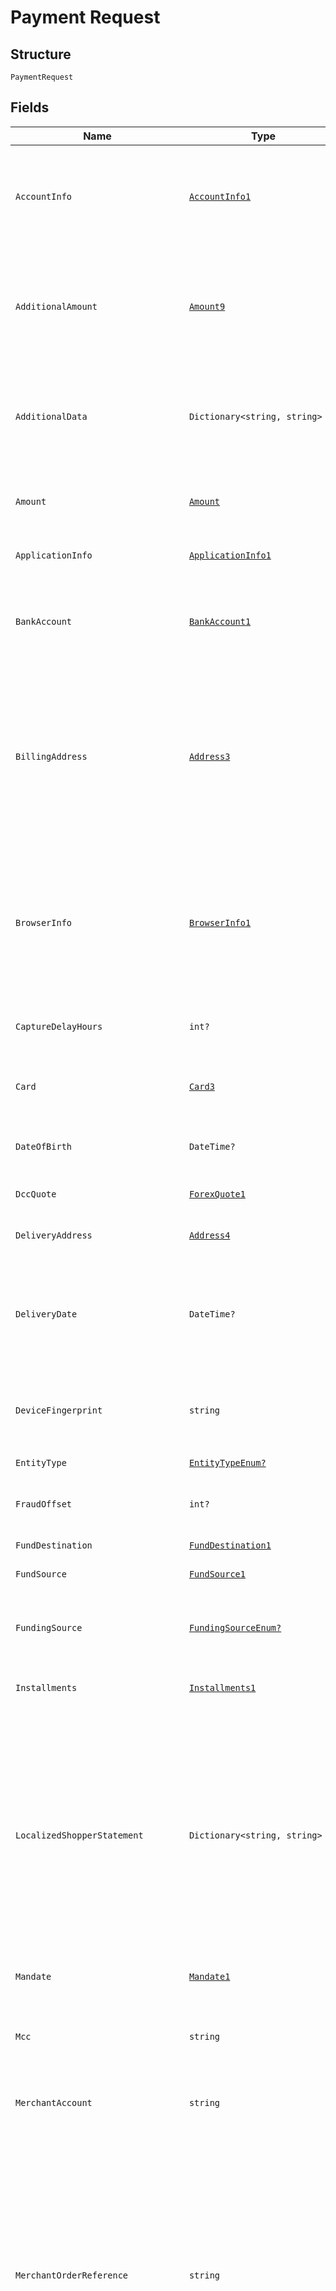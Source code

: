 
# Payment Request

## Structure

`PaymentRequest`

## Fields

| Name | Type | Tags | Description |
|  --- | --- | --- | --- |
| `AccountInfo` | [`AccountInfo1`](../../doc/models/account-info-1.md) | Optional | Shopper account information for 3D Secure 2.<br><br>> For 3D Secure 2 transactions, we recommend that you include this object to increase the chances of achieving a frictionless flow. |
| `AdditionalAmount` | [`Amount9`](../../doc/models/amount-9.md) | Optional | If you want a [BIN or card verification](https://docs.adyen.com/payment-methods/cards/bin-data-and-card-verification) request to use a non-zero value, assign this value to `additionalAmount` (while the amount must be still set to 0 to trigger BIN or card verification).<br>Required to be in the same currency as the `amount`. |
| `AdditionalData` | `Dictionary<string, string>` | Optional | This field contains additional data, which may be required for a particular payment request.<br><br>The `additionalData` object consists of entries, each of which includes the key and value. |
| `Amount` | [`Amount`](../../doc/models/amount.md) | Required | The amount information for the transaction (in [minor units](https://docs.adyen.com/development-resources/currency-codes)). For [BIN or card verification](https://docs.adyen.com/payment-methods/cards/bin-data-and-card-verification) requests, set amount to 0 (zero). |
| `ApplicationInfo` | [`ApplicationInfo1`](../../doc/models/application-info-1.md) | Optional | Information about your application. For more details, see [Building Adyen solutions](https://docs.adyen.com/development-resources/building-adyen-solutions). |
| `BankAccount` | [`BankAccount1`](../../doc/models/bank-account-1.md) | Optional | The details of the bank account, from which the payment should be made.<br><br>> Either `bankAccount` or `card` field must be provided in a payment request. |
| `BillingAddress` | [`Address3`](../../doc/models/address-3.md) | Optional | The address where to send the invoice.<br><br>> The `billingAddress` object is required in the following scenarios. Include all of the fields within this object.<br>> <br>> * For 3D Secure 2 transactions in all browser-based and mobile implementations.<br>> * For cross-border payouts to and from Canada. |
| `BrowserInfo` | [`BrowserInfo1`](../../doc/models/browser-info-1.md) | Optional | The shopper's browser information.<br><br>> For 3D Secure, the full object is required for web integrations. For mobile app integrations, include the `userAgent` and `acceptHeader` fields to indicate  that your integration can support a redirect in case a payment is routed to 3D Secure 1. |
| `CaptureDelayHours` | `int?` | Optional | The delay between the authorisation and scheduled auto-capture, specified in hours. |
| `Card` | [`Card3`](../../doc/models/card-3.md) | Optional | A container for card data.<br><br>> Either `bankAccount` or `card` field must be provided in a payment request. |
| `DateOfBirth` | `DateTime?` | Optional | The shopper's date of birth.<br><br>Format [ISO-8601](https://www.w3.org/TR/NOTE-datetime): YYYY-MM-DD |
| `DccQuote` | [`ForexQuote1`](../../doc/models/forex-quote-1.md) | Optional | The forex quote as returned in the response of the forex service. |
| `DeliveryAddress` | [`Address4`](../../doc/models/address-4.md) | Optional | The address where the purchased goods should be delivered. |
| `DeliveryDate` | `DateTime?` | Optional | The date and time the purchased goods should be delivered.<br><br>Format [ISO 8601](https://www.w3.org/TR/NOTE-datetime): YYYY-MM-DDThh:mm:ss.sssTZD<br><br>Example: 2017-07-17T13:42:40.428+01:00 |
| `DeviceFingerprint` | `string` | Optional | A string containing the shopper's device fingerprint. For more information, refer to [Device fingerprinting](https://docs.adyen.com/risk-management/device-fingerprinting).<br>**Constraints**: *Maximum Length*: `5000` |
| `EntityType` | [`EntityTypeEnum?`](../../doc/models/entity-type-enum.md) | Optional | The type of the entity the payment is processed for. |
| `FraudOffset` | `int?` | Optional | An integer value that is added to the normal fraud score. The value can be either positive or negative. |
| `FundDestination` | [`FundDestination1`](../../doc/models/fund-destination-1.md) | Optional | the person or entity receiving the money |
| `FundSource` | [`FundSource1`](../../doc/models/fund-source-1.md) | Optional | The person or entity funding the money. |
| `FundingSource` | [`FundingSourceEnum?`](../../doc/models/funding-source-enum.md) | Optional | The funding source that should be used when multiple sources are available. For Brazilian combo cards, by default the funding source is credit. To use debit, set this value to **debit**. |
| `Installments` | [`Installments1`](../../doc/models/installments-1.md) | Optional | Contains installment settings. For more information, refer to [Installments](https://docs.adyen.com/payment-methods/cards/credit-card-installments). |
| `LocalizedShopperStatement` | `Dictionary<string, string>` | Optional | The `localizedShopperStatement` field lets you use dynamic values for your shopper statement in a local character set.<br>If not supplied, left empty, or for cross-border transactions, **shopperStatement** is used.<br><br>Adyen currently supports the ja-Kana character set for Visa and Mastercard payments in Japan using Japanese cards. This character set supports:<br><br>* UTF-8 based Katakana, capital letters, numbers and special characters.<br>* Half-width or full-width characters. |
| `Mandate` | [`Mandate1`](../../doc/models/mandate-1.md) | Optional | The mandate details to initiate recurring transaction. |
| `Mcc` | `string` | Optional | The [merchant category code](https://en.wikipedia.org/wiki/Merchant_category_code) (MCC) is a four-digit number, which relates to a particular market segment. This code reflects the predominant activity that is conducted by the merchant. |
| `MerchantAccount` | `string` | Required | The merchant account identifier, with which you want to process the transaction. |
| `MerchantOrderReference` | `string` | Optional | This reference allows linking multiple transactions to each other for reporting purposes (i.e. order auth-rate). The reference should be unique per billing cycle.<br>The same merchant order reference should never be reused after the first authorised attempt. If used, this field should be supplied for all incoming authorisations.<br><br>> We strongly recommend you send the `merchantOrderReference` value to benefit from linking payment requests when authorisation retries take place. In addition, we recommend you provide `retry.orderAttemptNumber`, `retry.chainAttemptNumber`, and `retry.skipRetry` values in `PaymentRequest.additionalData`. |
| `MerchantRiskIndicator` | [`MerchantRiskIndicator1`](../../doc/models/merchant-risk-indicator-1.md) | Optional | Additional risk fields for 3D Secure 2.<br><br>> For 3D Secure 2 transactions, we recommend that you include this object to increase the chances of achieving a frictionless flow. |
| `Metadata` | `Dictionary<string, string>` | Optional | Metadata consists of entries, each of which includes a key and a value.<br>Limits:<br><br>* Maximum 20 key-value pairs per request. When exceeding, the "177" error occurs: "Metadata size exceeds limit".<br>* Maximum 20 characters per key.<br>* Maximum 80 characters per value. |
| `MpiData` | [`ThreeDSecureData1`](../../doc/models/three-d-secure-data-1.md) | Optional | Authentication data produced by an MPI (Mastercard SecureCode, Visa Secure, or Cartes Bancaires). |
| `Nationality` | `string` | Optional | The two-character country code of the shopper's nationality.<br>**Constraints**: *Maximum Length*: `2` |
| `OrderReference` | `string` | Optional | When you are doing multiple partial (gift card) payments, this is the `pspReference` of the first payment. We use this to link the multiple payments to each other. As your own reference for linking multiple payments, use the `merchantOrderReference`instead. |
| `PlatformChargebackLogic` | [`PlatformChargebackLogic1`](../../doc/models/platform-chargeback-logic-1.md) | Optional | Defines how to book chargebacks when using [Adyen for Platforms](https://docs.adyen.com/marketplaces-and-platforms/processing-payments#chargebacks-and-disputes). |
| `Recurring` | [`Recurring1`](../../doc/models/recurring-1.md) | Optional | The recurring settings for the payment. Use this property when you want to enable [recurring payments](https://docs.adyen.com/classic-integration/recurring-payments). |
| `RecurringProcessingModel` | [`RecurringProcessingModelEnum?`](../../doc/models/recurring-processing-model-enum.md) | Optional | Defines a recurring payment type. Required when creating a token to store payment details or using stored payment details.<br>Allowed values:<br><br>* `Subscription` – A transaction for a fixed or variable amount, which follows a fixed schedule.<br>* `CardOnFile` – With a card-on-file (CoF) transaction, card details are stored to enable one-click or omnichannel journeys, or simply to streamline the checkout process. Any subscription not following a fixed schedule is also considered a card-on-file transaction.<br>* `UnscheduledCardOnFile` – An unscheduled card-on-file (UCoF) transaction is a transaction that occurs on a non-fixed schedule and/or have variable amounts. For example, automatic top-ups when a cardholder's balance drops below a certain amount. |
| `Reference` | `string` | Required | The reference to uniquely identify a payment. This reference is used in all communication with you about the payment status. We recommend using a unique value per payment; however, it is not a requirement.<br>If you need to provide multiple references for a transaction, separate them with hyphens ("-").<br>Maximum length: 80 characters. |
| `SelectedBrand` | `string` | Optional | Some payment methods require defining a value for this field to specify how to process the transaction.<br><br>For the Bancontact payment method, it can be set to:<br><br>* `maestro` (default), to be processed like a Maestro card, or<br>* `bcmc`, to be processed like a Bancontact card. |
| `SelectedRecurringDetailReference` | `string` | Optional | The `recurringDetailReference` you want to use for this payment. The value `LATEST` can be used to select the most recently stored recurring detail. |
| `SessionId` | `string` | Optional | A session ID used to identify a payment session. |
| `ShopperEmail` | `string` | Optional | The shopper's email address. We recommend that you provide this data, as it is used in velocity fraud checks.<br><br>> For 3D Secure 2 transactions, schemes require `shopperEmail` for all browser-based and mobile implementations. |
| `ShopperIP` | `string` | Optional | The shopper's IP address. In general, we recommend that you provide this data, as it is used in a number of risk checks (for instance, number of payment attempts or location-based checks).<br><br>> For 3D Secure 2 transactions, schemes require `shopperIP` for all browser-based implementations.<br>> This field is also mandatory for some merchants depending on your business model. For more information, [contact Support](https://www.adyen.help/hc/en-us/requests/new). |
| `ShopperInteraction` | [`ShopperInteractionEnum?`](../../doc/models/shopper-interaction-enum.md) | Optional | Specifies the sales channel, through which the shopper gives their card details, and whether the shopper is a returning customer.<br>For the web service API, Adyen assumes Ecommerce shopper interaction by default.<br><br>This field has the following possible values:<br><br>* `Ecommerce` - Online transactions where the cardholder is present (online). For better authorisation rates, we recommend sending the card security code (CSC) along with the request.<br>* `ContAuth` - Card on file and/or subscription transactions, where the cardholder is known to the merchant (returning customer). If the shopper is present (online), you can supply also the CSC to improve authorisation (one-click payment).<br>* `Moto` - Mail-order and telephone-order transactions where the shopper is in contact with the merchant via email or telephone.<br>* `POS` - Point-of-sale transactions where the shopper is physically present to make a payment using a secure payment terminal. |
| `ShopperLocale` | `string` | Optional | The combination of a language code and a country code to specify the language to be used in the payment. |
| `ShopperName` | [`Name`](../../doc/models/name.md) | Optional | The shopper's full name. |
| `ShopperReference` | `string` | Optional | Required for recurring payments.<br>Your reference to uniquely identify this shopper, for example user ID or account ID. Minimum length: 3 characters.<br><br>> Your reference must not include personally identifiable information (PII), for example name or email address. |
| `ShopperStatement` | `string` | Optional | The text to be shown on the shopper's bank statement.<br>We recommend sending a maximum of 22 characters, otherwise banks might truncate the string.<br>Allowed characters: **a-z**, **A-Z**, **0-9**, spaces, and special characters **. , ' _ - ? + * /**. |
| `SocialSecurityNumber` | `string` | Optional | The shopper's social security number. |
| `Splits` | [`List<Split>`](../../doc/models/split.md) | Optional | An array of objects specifying how the payment should be split when using [Adyen for Platforms](https://docs.adyen.com/marketplaces-and-platforms/processing-payments#providing-split-information) or [Issuing](https://docs.adyen.com/issuing/add-manage-funds#split). |
| `Store` | `string` | Optional | The ecommerce or point-of-sale store that is processing the payment. Used in:<br><br>* [Partner platform integrations](https://docs.adyen.com/marketplaces-and-platforms/classic/platforms-for-partners#route-payments) for the [Classic Platforms integration](https://docs.adyen.com/marketplaces-and-platforms/classic).<br>* [Platform setup integrations](https://docs.adyen.com/marketplaces-and-platforms/additional-for-platform-setup/route-payment-to-store) for the [Balance Platform](https://docs.adyen.com/marketplaces-and-platforms).<br>**Constraints**: *Minimum Length*: `1`, *Maximum Length*: `16` |
| `TelephoneNumber` | `string` | Optional | The shopper's telephone number. |
| `ThreeDS2RequestData` | [`ThreeDS2RequestData1`](../../doc/models/three-ds2-request-data-1.md) | Optional | Request fields for 3D Secure 2. To check if any of the following fields are required for your integration, refer to [Online payments](https://docs.adyen.com/online-payments) or [Classic integration](https://docs.adyen.com/classic-integration) documentation. |
| `ThreeDSAuthenticationOnly` | `bool?` | Optional | If set to true, you will only perform the [3D Secure 2 authentication](https://docs.adyen.com/online-payments/3d-secure/other-3ds-flows/authentication-only), and not the payment authorisation.<br>**Default**: `false` |
| `TotalsGroup` | `string` | Optional | The reference value to aggregate sales totals in reporting. When not specified, the store field is used (if available).<br>**Constraints**: *Minimum Length*: `1`, *Maximum Length*: `16` |
| `TrustedShopper` | `bool?` | Optional | Set to true if the payment should be routed to a trusted MID. |

## Example (as JSON)

```json
{
  "amount": {
    "currency": "currency2",
    "value": 110
  },
  "merchantAccount": "merchantAccount6",
  "reference": "reference0",
  "threeDSAuthenticationOnly": false,
  "accountInfo": {
    "accountAgeIndicator": "from30To60Days",
    "accountChangeDate": "2016-03-13T12:52:32.123Z",
    "accountChangeIndicator": "thisTransaction",
    "accountCreationDate": "2016-03-13T12:52:32.123Z",
    "accountType": "notApplicable"
  },
  "additionalAmount": {
    "currency": "currency8",
    "value": 106
  },
  "additionalData": {
    "key0": "additionalData4",
    "key1": "additionalData5",
    "key2": "additionalData6"
  },
  "applicationInfo": {
    "adyenLibrary": {
      "name": "name8",
      "version": "version4"
    },
    "adyenPaymentSource": {
      "name": "name2",
      "version": "version8"
    },
    "externalPlatform": {
      "integrator": "integrator0",
      "name": "name4",
      "version": "version0"
    },
    "merchantApplication": {
      "name": "name2",
      "version": "version8"
    },
    "merchantDevice": {
      "os": "os4",
      "osVersion": "osVersion6",
      "reference": "reference8"
    }
  },
  "bankAccount": {
    "bankAccountNumber": "bankAccountNumber8",
    "bankCity": "bankCity0",
    "bankLocationId": "bankLocationId2",
    "bankName": "bankName6",
    "bic": "bic0"
  }
}
```


